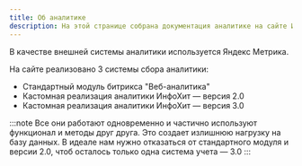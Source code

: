 ```yaml
---
title: Об аналитике
description: На этой странице собрана документация аналитике на сайте ИнфоХит
---
```


В качестве внешней системы аналитики используется Яндекс Метрика.

На сайте реализовано 3 системы сбора аналитики:
- Стандартный модуль битрикса "Веб-аналитика"
- Кастомная реализация аналитики ИнфоХит — версия 2.0
- Кастомная реализация аналитики ИнфоХит — версия 3.0

:::note
Все они работают одновременно и частично используют функционал и методы друг друга. Это создает излишнюю нагрузку на базу данных. В идеале нам нужно отказаться от стандартного модуля и версии 2.0, чтоб осталось только одна система учета — 3.0
:::